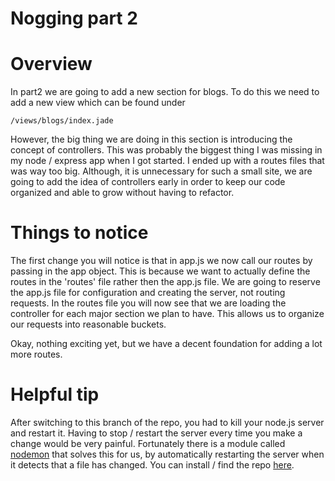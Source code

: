 Nogging part 2
================

Overview
================

In part2 we are going to add a new section for blogs.  To do this we need to add a new view which can be found under

  `/views/blogs/index.jade`

However, the big thing we are doing in this section is introducing the concept of controllers.  This was probably the biggest thing I was missing in my node / express app when I got started.  I ended up with a routes files that was way too big.  Although, it is unnecessary for such a small site, we are going to add the idea of controllers early in order to keep our code organized and able to grow without having to refactor.  

Things to notice
================

The first change you will notice is that in app.js we now call our routes by passing in the app object.  This is because we want to actually define the routes in the 'routes' file rather then the app.js file.  We are going to reserve the app.js file for configuration and creating the server, not routing requests.  In the routes file you will now see that we are loading the controller for each major section we plan to have.  This allows us to organize our requests into reasonable buckets.

Okay, nothing exciting yet, but we have a decent foundation for adding a lot more routes.

Helpful tip
================

After switching to this branch of the repo, you had to kill your node.js server and restart it.  Having to stop / restart the server every time you make a change would be very painful.  Fortunately there is a module called [nodemon](https://github.com/remy/nodemon/) that solves this for us, by automatically restarting the server when it detects that a file has changed.  You can install / find the repo [here](https://github.com/remy/nodemon/).